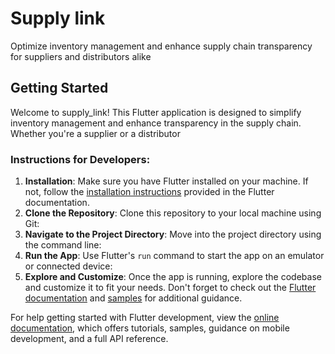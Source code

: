 # Supply link

Optimize inventory management and enhance supply chain transparency for suppliers and distributors alike

## Getting Started

Welcome to supply_link! This Flutter application is designed to simplify inventory management and enhance transparency
in the supply chain. Whether you're a supplier or a distributor

### Instructions for Developers:

1. **Installation**: Make sure you have Flutter installed on your machine. If not, follow
   the [installation instructions](https://flutter.dev/docs/get-started/install) provided in the Flutter documentation.
2. **Clone the Repository**: Clone this repository to your local machine using Git:
3. **Navigate to the Project Directory**: Move into the project directory using the command line:
4. **Run the App**: Use Flutter's `run` command to start the app on an emulator or connected device:
5. **Explore and Customize**: Once the app is running, explore the codebase and customize it to fit your needs. Don't
   forget to check out the [Flutter documentation](https://flutter.dev/docs)
   and [samples](https://flutter.dev/docs/cookbook) for additional guidance.

For help getting started with Flutter development, view the
[online documentation](https://docs.flutter.dev/), which offers tutorials,
samples, guidance on mobile development, and a full API reference.
